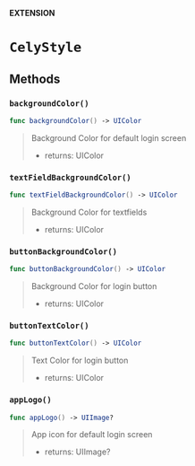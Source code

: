 **EXTENSION**

# `CelyStyle`

## Methods
### `backgroundColor()`

```swift
func backgroundColor() -> UIColor
```

> Background Color for default login screen
>
> - returns: UIColor

### `textFieldBackgroundColor()`

```swift
func textFieldBackgroundColor() -> UIColor
```

> Background Color for textfields
>
> - returns: UIColor

### `buttonBackgroundColor()`

```swift
func buttonBackgroundColor() -> UIColor
```

> Background Color for login button
>
> - returns: UIColor

### `buttonTextColor()`

```swift
func buttonTextColor() -> UIColor
```

> Text Color for login button
>
> - returns: UIColor

### `appLogo()`

```swift
func appLogo() -> UIImage?
```

> App icon for default login screen
>
> - returns: UIImage?
